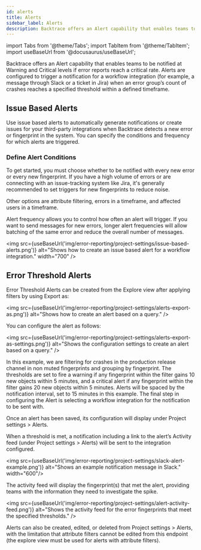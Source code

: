 ```yaml
---
id: alerts
title: Alerts
sidebar_label: Alerts
description: Backtrace offers an Alert capability that enables teams to be notified at Warning and Critical levels if error reports climb to a critical rate.
---
```


import Tabs from '@theme/Tabs';
import TabItem from '@theme/TabItem';
import useBaseUrl from '@docusaurus/useBaseUrl';

Backtrace offers an Alert capability that enables teams to be notified at Warning and Critical levels if error reports reach a critical rate. Alerts are configured to trigger a notification for a workflow integration (for example, a message through Slack or a ticket in Jira) when an error group’s count of crashes reaches a specified threshold within a defined timeframe.

## Issue Based Alerts

Use issue based alerts to automatically generate notifications or create issues for your third-party integrations when Backtrace detects a new error or fingerprint in the system. You can specify the conditions and frequency for which alerts are triggered.

### Define Alert Conditions

To get started, you must choose whether to be notified with every new error or every new fingerprint. If you have a high volume of errors or are connecting with an issue-tracking system like Jira, it's generally recommended to set triggers for new fingerprints to reduce noise.

Other options are attribute filtering, errors in a timeframe, and affected users in a timeframe.

Alert frequency allows you to control how often an alert will trigger. If you want to send messages for new errors, longer alert frequencies will allow batching of the same error and reduce the overall number of messages.

<img src={useBaseUrl('img/error-reporting/project-settings/issue-based-alerts.png')} alt="Shows how to create an issue based alert for a workflow integration." width="700" />

## Error Threshold Alerts

Error Threshold Alerts can be created from the Explore view after applying filters by using Export as:

<img src={useBaseUrl('img/error-reporting/project-settings/alerts-export-as.png')} alt="Shows how to create an alert based on a query." />

You can configure the alert as follows:

<img src={useBaseUrl('img/error-reporting/project-settings/alerts-export-as-settings.png')} alt="Shows the configuration settings to create an alert based on a query." />

In this example, we are filtering for crashes in the production release channel in non muted fingerprints and grouping by fingerprint. The thresholds are set to fire a warning if any fingerprint within the filter gains 10 new objects within 5 minutes, and a critical alert if any fingerprint within the filter gains 20 new objects within 5 minutes. Alerts will be spaced by the notification interval, set to 15 minutes in this example. The final step in configuring the Alert is selecting a workflow integration for the notification to be sent with.

Once an alert has been saved, its configuration will display under Project settings > Alerts.

When a threshold is met, a notification including a link to the alert’s Activity feed (under Project settings > Alerts) will be sent to the integration configured.

<img src={useBaseUrl('img/error-reporting/project-settings/slack-alert-example.png')} alt="Shows an example notification message in Slack." width="600"/>

The activity feed will display the fingerprint(s) that met the alert, providing teams with the information they need to investigate the spike.

<img src={useBaseUrl('img/error-reporting/project-settings/alert-activity-feed.png')} alt="Shows the activity feed for the error fingerprints that meet the specified thresholds." />

Alerts can also be created, edited, or deleted from Project settings > Alerts, with the limitation that attribute filters cannot be edited from this endpoint (the explore view must be used for alerts with attribute filters).
